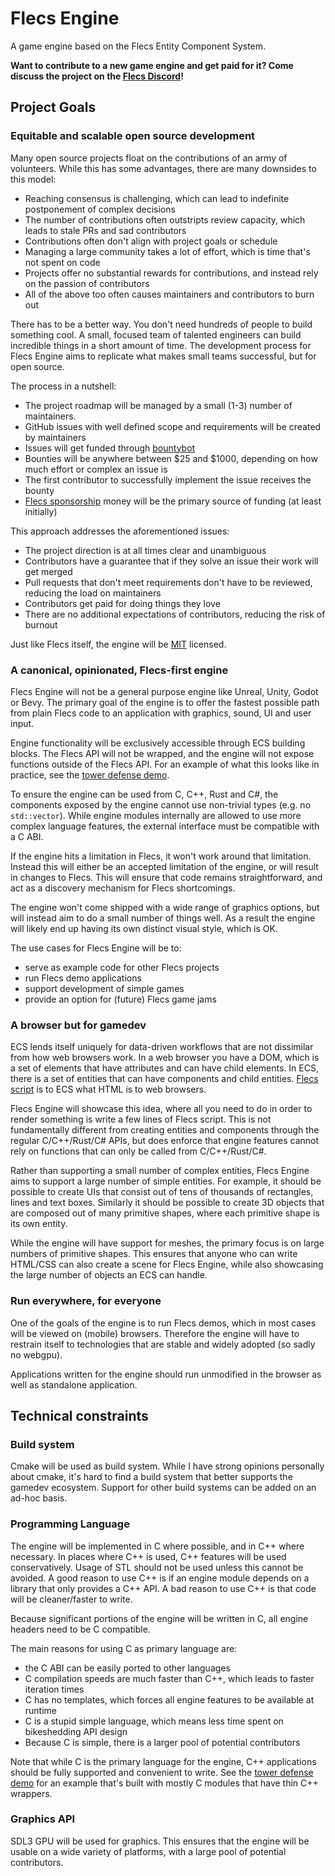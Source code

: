 # Flecs Engine
A game engine based on the Flecs Entity Component System.

**Want to contribute to a new game engine and get paid for it? Come discuss the project on the [Flecs Discord](https://discord.com/invite/BEzP5Rgrrp)!**

## Project Goals

### Equitable and scalable open source development
Many open source projects float on the contributions of an army of volunteers. While this has some advantages, there are many downsides to this model:

- Reaching consensus is challenging, which can lead to indefinite postponement of complex decisions
- The number of contributions often outstripts review capacity, which leads to stale PRs and sad contributors
- Contributions often don't align with project goals or schedule
- Managing a large community takes a lot of effort, which is time that's not spent on code
- Projects offer no substantial rewards for contributions, and instead rely on the passion of contributors
- All of the above too often causes maintainers and contributors to burn out

There has to be a better way. You don't need hundreds of people to build something cool. A small, focused team of talented engineers can build incredible things in a short amount of time. The development process for Flecs Engine aims to replicate what makes small teams successful, but for open source.

The process in a nutshell:

- The project roadmap will be managed by a small (1-3) number of maintainers.
- GitHub issues with well defined scope and requirements will be created by maintainers
- Issues will get funded through [bountybot](https://bountybot.dev/)
- Bounties will be anywhere between $25 and $1000, depending on how much effort or complex an issue is
- The first contributor to successfully implement the issue receives the bounty
- [Flecs sponsorship](https://github.com/sponsors/SanderMertens) money will be the primary source of funding (at least initially)

This approach addresses the aforementioned issues:

- The project direction is at all times clear and unambiguous
- Contributors have a guarantee that if they solve an issue their work will get merged
- Pull requests that don't meet requirements don't have to be reviewed, reducing the load on maintainers
- Contributors get paid for doing things they love
- There are no additional expectations of contributors, reducing the risk of burnout

Just like Flecs itself, the engine will be [MIT](LICENSE) licensed.

### A canonical, opinionated, Flecs-first engine
Flecs Engine will not be a general purpose engine like Unreal, Unity, Godot or Bevy. The primary goal of the engine is to offer the fastest possible path from plain Flecs code to an application with graphics, sound, UI and user input. 

Engine functionality will be exclusively accessible through ECS building blocks. The Flecs API will not be wrapped, and the engine will not expose functions outside of the Flecs API. For an example of what this looks like in practice, see the [tower defense demo](https://github.com/SanderMertens/tower_defense/blob/master/src/main.cpp).

To ensure the engine can be used from C, C++, Rust and C#, the components exposed by the engine cannot use non-trivial types (e.g. no `std::vector`). While engine modules internally are allowed to use more complex language features, the external interface must be compatible with a C ABI.

If the engine hits a limitation in Flecs, it won't work around that limitation. Instead this will either be an accepted limitation of the engine, or will result in changes to Flecs. This will ensure that code remains straightforward, and act as a discovery mechanism for Flecs shortcomings.

The engine won't come shipped with a wide range of graphics options, but will instead aim to do a small number of things well. As a result the engine will likely end up having its own distinct visual style, which is OK.

The use cases for Flecs Engine will be to:
- serve as example code for other Flecs projects
- run Flecs demo applications
- support development of simple games
- provide an option for (future) Flecs game jams

### A browser but for gamedev
ECS lends itself uniquely for data-driven workflows that are not dissimilar from how web browsers work. In a web browser you have a DOM, which is a set of elements that have attributes and can have child elements. In ECS, there is a set of entities that can have components and child entities. [Flecs script](https://www.flecs.dev/flecs/md_docs_2FlecsScript.html) is to ECS what HTML is to web browsers.

Flecs Engine will showcase this idea, where all you need to do in order to render something is write a few lines of Flecs script. This is not fundamentally different from creating entities and components through the regular C/C++/Rust/C# APIs, but does enforce that engine features cannot rely on functions that can only be called from C/C++/Rust/C#.

Rather than supporting a small number of complex entities, Flecs Engine aims to support a large number of simple entities. For example, it should be possible to create UIs that consist out of tens of thousands of rectangles, lines and text boxes. Similarly it should be possible to create 3D objects that are composed out of many primitive shapes, where each primitive shape is its own entity.

While the engine will have support for meshes, the primary focus is on large numbers of primitive shapes. This ensures that anyone who can write HTML/CSS can also create a scene for Flecs Engine, while also showcasing the large number of objects an ECS can handle.

### Run everywhere, for everyone
One of the goals of the engine is to run Flecs demos, which in most cases will be viewed on (mobile) browsers. Therefore the engine will have to restrain itself to technologies that are stable and widely adopted (so sadly no webgpu).

Applications written for the engine should run unmodified in the browser as well as standalone application.

## Technical constraints

### Build system
Cmake will be used as build system. While I have strong opinions personally about cmake, it's hard to find a build system that better supports the gamedev ecosystem. Support for other build systems can be added on an ad-hoc basis.

### Programming Language
The engine will be implemented in C where possible, and in C++ where necessary. In places where C++ is used, C++ features will be used conservatively. Usage of STL should not be used unless this cannot be avoided. A good reason to use C++ is if an engine module depends on a library that only provides a C++ API. A bad reason to use C++ is that code will be cleaner/faster to write.

Because significant portions of the engine will be written in C, all engine headers need to be C compatible.

The main reasons for using C as primary language are:
- the C ABI can be easily ported to other languages
- C compilation speeds are much faster than C++, which leads to faster iteration times
- C has no templates, which forces all engine features to be available at runtime
- C is a stupid simple language, which means less time spent on bikeshedding API design
- Because C is simple, there is a larger pool of potential contributors

Note that while C is the primary language for the engine, C++ applications should be fully supported and convenient to write. See the [tower defense demo](https://github.com/SanderMertens/tower_defense/blob/master/src/main.cpp) for an example that's built with mostly C modules that have thin C++ wrappers.

### Graphics API
SDL3 GPU will be used for graphics. This ensures that the engine will be usable on a wide variety of platforms, with a large pool of potential contributors.
